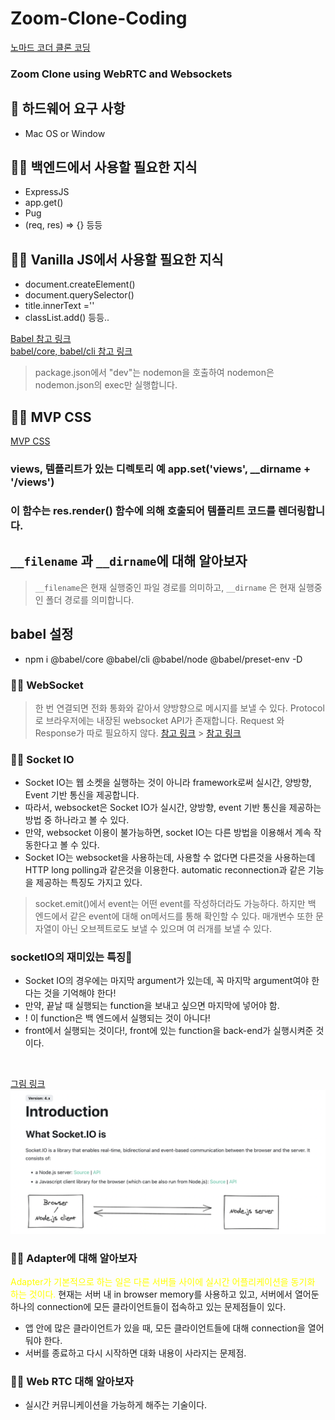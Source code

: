 # Zoom-Clone-Coding

[노마드 코더 클론 코딩](https://nomadcoders.co)

### Zoom Clone using WebRTC and Websockets

## 📌 하드웨어 요구 사항

- Mac OS or Window

## 👨‍💻 백엔드에서 사용할 필요한 지식

- ExpressJS
- app.get()
- Pug
- (req, res) => {} 등등

## 👨‍💻 Vanilla JS에서 사용할 필요한 지식

- document.createElement()
- document.querySelector()
- title.innerText =''
- classList.add() 등등..

[Babel 참고 링크](https://xtring-dev.tistory.com/entry/Babel-%EB%AA%A8%EB%A5%B4%EA%B3%A0-%EC%82%AC%EC%9A%A9%ED%95%98%EB%8D%98-Babel-%EC%9D%B4%EC%A0%A0-%EB%91%90%EB%A0%A4%EC%9B%8C-%EB%A7%88%EC%84%B8%EC%9A%94-Babel-%EC%95%8C%EC%95%84%EB%B3%B4%EA%B8%B0)<br>
[babel/core, babel/cli 참고 링크](https://mwoo526.tistory.com/32)

> package.json에서 "dev"는 nodemon을 호출하여 nodemon은 nodemon.json의 exec만 실행합니다.

## 👨‍💻 MVP CSS

[MVP CSS](https://andybrewer.github.io/mvp/)

### views, 템플리트가 있는 디렉토리 예 app.set('views', \_\_dirname + '/views')

### 이 함수는 res.render() 함수에 의해 호출되어 템플리트 코드를 렌더링합니다.

## `__filename` 과 `__dirname`에 대해 알아보자

> `__filename`은 현재 실행중인 파일 경로를 의미하고, `__dirname` 은 현재 실행중인 폴더 경로를 의미합니다.

## babel 설정

- npm i @babel/core @babel/cli @babel/node @babel/preset-env -D

### 👨‍💻 WebSocket

> 한 번 연결되면 전화 통화와 같아서 양방향으로 메시지를 보낼 수 있다. Protocol로 브라우저에는 내장된 websocket API가 존재합니다. Request 와 Response가 따로 필요하지 않다.
> [참고 링크](https://developer.mozilla.org/ko/docs/Web/API/WebSocket/WebSocket) > [참고 링크](https://velog.io/@since-1994/Express.js-Pug)

### 👨‍💻 Socket IO

- Socket IO는 웹 소켓을 실행하는 것이 아니라 framework로써 실시간, 양방향, Event 기반 통신을 제공합니다.
- 따라서, websocket은 Socket IO가 실시간, 양방향, event 기반 통신을 제공하는 방법 중 하나라고 볼 수 있다.
- 만약, websocket 이용이 불가능하면, socket IO는 다른 방법을 이용해서 계속 작동한다고 볼 수 있다.
- Socket IO는 websocket을 사용하는데, 사용할 수 없다면 다른것을 사용하는데 HTTP long polling과 같은것을 이용한다. automatic reconnection과 같은 기능을 제공하는 특징도 가지고 있다.

> socket.emit()에서 event는 어떤 event를 작성하더라도 가능하다. 하지만 백 엔드에서 같은 event에 대해 on메서드를 통해 확인할 수 있다. 매개변수 또한 문자열이 아닌 오브젝트로도 보낼 수 있으며 여 러개를 보낼 수 있다.

### socketIO의 재미있는 특징📌

- Socket IO의 경우에는 마지막 argument가 있는데, 꼭 마지막 argument여야 한다는 것을 기억해야 한다!
- 만약, 끝날 때 실행되는 function을 보내고 싶으면 마지막에 넣어야 함.
- ! 이 function은 백 엔드에서 실행되는 것이 아니다!
- front에서 실행되는 것이다!, front에 있는 function을 back-end가 실행시켜준 것이다.

<br>

[그림 링크](https://developer.mozilla.org/ko/docs/Learn/JavaScript/Client-side_web_APIs) ![Socket IO 구성](/img/1.jpeg)

### 👨‍💻 Adapter에 대해 알아보자

<span style="color:yellow"> Adapter가 기본적으로 하는 일은 다른 서버들 사이에 실시간 어플리케이션을 동기화 하는 것이다.</span> 현재는 서버 내 in browser memory를 사용하고 있고, 서버에서 열어둔 하나의 connection에 모든 클라이언트들이 접속하고 있는 문제점들이 있다.

- 앱 안에 많은 클라이언트가 있을 때, 모든 클라이언트들에 대해 connection을 열어둬야 한다.
- 서버를 종료하고 다시 시작하면 대화 내용이 사라지는 문제점.

### 👨‍💻 Web RTC 대해 알아보자

- 실시간 커뮤니케이션을 가능하게 해주는 기술이다.
